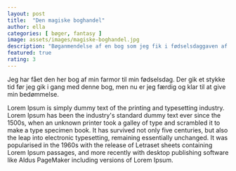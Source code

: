 ```yaml
---
layout: post
title:  "Den magiske boghandel"
author: ella
categories: [ bøger, fantasy ]
image: assets/images/magiske-boghandel.jpg
description: "Bøganmendelse af en bog som jeg fik i fødselsdaggaven af farmor."
featured: true
rating: 3
---
```


Jeg har fået den her bog af min farmor til min fødselsdag. Der gik et stykke tid før jeg gik i gang med denne bog, men nu er jeg færdig og klar til at give min bedømmelse. 

Lorem Ipsum is simply dummy text of the printing and typesetting industry. Lorem Ipsum has been the industry's standard dummy text ever since the 1500s, when an unknown printer took a galley of type and scrambled it to make a type specimen book. It has survived not only five centuries, but also the leap into electronic typesetting, remaining essentially unchanged. It was popularised in the 1960s with the release of Letraset sheets containing Lorem Ipsum passages, and more recently with desktop publishing software like Aldus PageMaker including versions of Lorem Ipsum.
